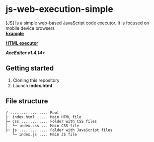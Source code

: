 # js-web-execution-simple
[JS] Is a simple web-based JavaScript code executor. It is focused on mobile device browsers\
**[Example](https://deve.lol/www/jsexecution/)**

**[HTML executor](https://github.com/develol/html-web-execution-simple)**

***AceEditor v1.4.14+***

## Getting started
1. Cloning this repository
2. Launch **index.html**

## File structure
```
/ ................. Root
├─ index.html ..... Main HTML file
├─ css ............ Folder with CSS files
│  └─ index.css ... Main CSS file
├─ js ............. Folder with JavaScript files
   └─ index.js .... Main JS file
```
